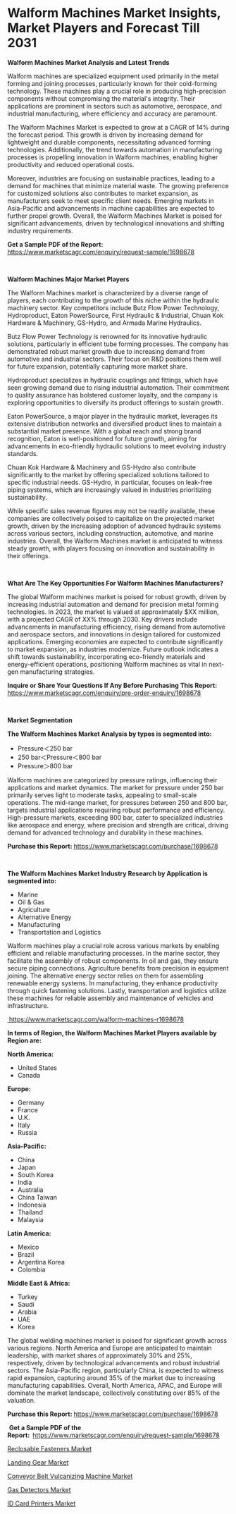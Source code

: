 <p><h1>Walform Machines Market Insights, Market Players and Forecast Till 2031</h1></p><p><strong>Walform Machines Market Analysis and Latest Trends</strong></p>
<p><p>Walform machines are specialized equipment used primarily in the metal forming and joining processes, particularly known for their cold-forming technology. These machines play a crucial role in producing high-precision components without compromising the material's integrity. Their applications are prominent in sectors such as automotive, aerospace, and industrial manufacturing, where efficiency and accuracy are paramount.</p><p>The Walform Machines Market is expected to grow at a CAGR of 14% during the forecast period. This growth is driven by increasing demand for lightweight and durable components, necessitating advanced forming technologies. Additionally, the trend towards automation in manufacturing processes is propelling innovation in Walform machines, enabling higher productivity and reduced operational costs. </p><p>Moreover, industries are focusing on sustainable practices, leading to a demand for machines that minimize material waste. The growing preference for customized solutions also contributes to market expansion, as manufacturers seek to meet specific client needs. Emerging markets in Asia-Pacific and advancements in machine capabilities are expected to further propel growth. Overall, the Walform Machines Market is poised for significant advancements, driven by technological innovations and shifting industry requirements.</p></p>
<p><strong>Get a Sample PDF of the Report:&nbsp;</strong> <a href="https://www.marketscagr.com/enquiry/request-sample/1698678?utm_campaign=1556&utm_medium=2&utm_source=Github&utm_content=ia&utm_term=20102024&utm_id=walform-machines">https://www.marketscagr.com/enquiry/request-sample/1698678</a></p>
<p>&nbsp;</p>
<p><strong>Walform Machines Major Market Players</strong></p>
<p><p>The Walform Machines market is characterized by a diverse range of players, each contributing to the growth of this niche within the hydraulic machinery sector. Key competitors include Butz Flow Power Technology, Hydroproduct, Eaton PowerSource, First Hydraulic & Industrial, Chuan Kok Hardware & Machinery, GS-Hydro, and Armada Marine Hydraulics.</p><p>Butz Flow Power Technology is renowned for its innovative hydraulic solutions, particularly in efficient tube forming processes. The company has demonstrated robust market growth due to increasing demand from automotive and industrial sectors. Their focus on R&D positions them well for future expansion, potentially capturing more market share.</p><p>Hydroproduct specializes in hydraulic couplings and fittings, which have seen growing demand due to rising industrial automation. Their commitment to quality assurance has bolstered customer loyalty, and the company is exploring opportunities to diversify its product offerings to sustain growth.</p><p>Eaton PowerSource, a major player in the hydraulic market, leverages its extensive distribution networks and diversified product lines to maintain a substantial market presence. With a global reach and strong brand recognition, Eaton is well-positioned for future growth, aiming for advancements in eco-friendly hydraulic solutions to meet evolving industry standards.</p><p>Chuan Kok Hardware & Machinery and GS-Hydro also contribute significantly to the market by offering specialized solutions tailored to specific industrial needs. GS-Hydro, in particular, focuses on leak-free piping systems, which are increasingly valued in industries prioritizing sustainability.</p><p>While specific sales revenue figures may not be readily available, these companies are collectively poised to capitalize on the projected market growth, driven by the increasing adoption of advanced hydraulic systems across various sectors, including construction, automotive, and marine industries. Overall, the Walform Machines market is anticipated to witness steady growth, with players focusing on innovation and sustainability in their offerings.</p></p>
<p>&nbsp;</p>
<p><strong>What Are The Key Opportunities For Walform Machines Manufacturers?</strong></p>
<p><p>The global Walform machines market is poised for robust growth, driven by increasing industrial automation and demand for precision metal forming technologies. In 2023, the market is valued at approximately $XX million, with a projected CAGR of XX% through 2030. Key drivers include advancements in manufacturing efficiency, rising demand from automotive and aerospace sectors, and innovations in design tailored for customized applications. Emerging economies are expected to contribute significantly to market expansion, as industries modernize. Future outlook indicates a shift towards sustainability, incorporating eco-friendly materials and energy-efficient operations, positioning Walform machines as vital in next-gen manufacturing strategies.</p></p>
<p><strong>Inquire or Share Your Questions If Any Before Purchasing This Report:</strong> <a href="https://www.marketscagr.com/enquiry/pre-order-enquiry/1698678?utm_campaign=1556&utm_medium=2&utm_source=Github&utm_content=ia&utm_term=20102024&utm_id=walform-machines">https://www.marketscagr.com/enquiry/pre-order-enquiry/1698678</a></p>
<p>&nbsp;</p>
<p><strong>Market Segmentation</strong></p>
<p><strong>The Walform Machines Market Analysis by types is segmented into:</strong></p>
<p><ul><li>Pressure＜250 bar</li><li>250 bar＜Pressure＜800 bar</li><li>Pressure＞800 bar</li></ul></p>
<p><p>Walform machines are categorized by pressure ratings, influencing their applications and market dynamics. The market for pressure under 250 bar primarily serves light to moderate tasks, appealing to small-scale operations. The mid-range market, for pressures between 250 and 800 bar, targets industrial applications requiring robust performance and efficiency. High-pressure markets, exceeding 800 bar, cater to specialized industries like aerospace and energy, where precision and strength are critical, driving demand for advanced technology and durability in these machines.</p></p>
<p><strong>Purchase this Report:&nbsp;</strong><a href="https://www.marketscagr.com/purchase/1698678?utm_campaign=1556&utm_medium=2&utm_source=Github&utm_content=ia&utm_term=20102024&utm_id=walform-machines">https://www.marketscagr.com/purchase/1698678</a></p>
<p>&nbsp;</p>
<p><strong>The Walform Machines Market Industry Research by Application is segmented into:</strong></p>
<p><ul><li>Marine</li><li>Oil & Gas</li><li>Agriculture</li><li>Alternative Energy</li><li>Manufacturing</li><li>Transportation and Logistics</li></ul></p>
<p><p>Walform machines play a crucial role across various markets by enabling efficient and reliable manufacturing processes. In the marine sector, they facilitate the assembly of robust components. In oil and gas, they ensure secure piping connections. Agriculture benefits from precision in equipment joining. The alternative energy sector relies on them for assembling renewable energy systems. In manufacturing, they enhance productivity through quick fastening solutions. Lastly, transportation and logistics utilize these machines for reliable assembly and maintenance of vehicles and infrastructure.</p></p>
<p><a href="https://www.marketscagr.com/walform-machines-r1698678?utm_campaign=1556&utm_medium=2&utm_source=Github&utm_content=ia&utm_term=20102024&utm_id=walform-machines">&nbsp;https://www.marketscagr.com/walform-machines-r1698678</a></p>
<p><strong>In terms of Region, the Walform Machines Market Players available by Region are:</strong></p>
<p>
    <p> <strong> North America: </strong>
        <ul>
            <li>United States</li>
            <li>Canada</li>
        </ul>
        </p> 
    <p> <strong> Europe: </strong>
        <ul>
            <li>Germany</li>
            <li>France</li>
            <li>U.K.</li>
            <li>Italy</li>
            <li>Russia</li>
        </ul>
        </p> 
    <p> <strong> Asia-Pacific: </strong>
        <ul>
            <li>China</li>
            <li>Japan</li>
            <li>South Korea</li>
            <li>India</li>
            <li>Australia</li>
            <li>China Taiwan</li>
            <li>Indonesia</li>
            <li>Thailand</li>
            <li>Malaysia</li>
        </ul>
        </p> 
    <p> <strong> Latin America: </strong>
        <ul>
            <li>Mexico</li>
            <li>Brazil</li>
            <li>Argentina Korea</li>
            <li>Colombia</li>
        </ul>
        </p> 
    <p> <strong> Middle East & Africa: </strong>
        <ul>
            <li>Turkey</li>
            <li>Saudi</li>
            <li>Arabia</li>
            <li>UAE</li>
            <li>Korea</li>
        </ul>
    </p>
    </p>
<p><p>The global welding machines market is poised for significant growth across various regions. North America and Europe are anticipated to maintain leadership, with market shares of approximately 30% and 25%, respectively, driven by technological advancements and robust industrial sectors. The Asia-Pacific region, particularly China, is expected to witness rapid expansion, capturing around 35% of the market due to increasing manufacturing capabilities. Overall, North America, APAC, and Europe will dominate the market landscape, collectively constituting over 85% of the valuation.</p></p>
<p><strong>Purchase this Report: </strong><a href="https://www.marketscagr.com/purchase/1698678?utm_campaign=1556&utm_medium=2&utm_source=Github&utm_content=ia&utm_term=20102024&utm_id=walform-machines">https://www.marketscagr.com/purchase/1698678</a></p>
<p>&nbsp;<strong>Get a Sample PDF of the Report:&nbsp;&nbsp;</strong><a href="https://www.marketscagr.com/enquiry/request-sample/1698678?utm_campaign=1556&utm_medium=2&utm_source=Github&utm_content=ia&utm_term=20102024&utm_id=walform-machines">https://www.marketscagr.com/enquiry/request-sample/1698678</a></p>
<p><strong></strong></p>
<p><p><a href="https://www.linkedin.com/pulse/reclosable-fasteners-market-evolution-regional-adaptations-innovation-jnq7f?utm_campaign=1556&utm_medium=2&utm_source=Github&utm_content=ia&utm_term=20102024&utm_id=walform-machines">Reclosable Fasteners Market</a></p><p><a href="https://www.linkedin.com/pulse/surfing-landing-gear-wave-riding-market-currents-2031-brainorm-o1xcf?utm_campaign=1556&utm_medium=2&utm_source=Github&utm_content=ia&utm_term=20102024&utm_id=walform-machines">Landing Gear Market</a></p><p><a href="https://issuu.com/reportprime-2/docs/conveyor-belt-vulcanizing-machine-m_07c95237e54d61?utm_campaign=1556&utm_medium=2&utm_source=Github&utm_content=ia&utm_term=20102024&utm_id=walform-machines">Conveyor Belt Vulcanizing Machine Market</a></p><p><a href="https://www.linkedin.com/pulse/deep-dive-gas-detectors-market-itstrends-segmentation-competitive-qm1yf?utm_campaign=1556&utm_medium=2&utm_source=Github&utm_content=ia&utm_term=20102024&utm_id=walform-machines">Gas Detectors Market</a></p><p><a href="https://www.linkedin.com/pulse/id-card-printers-industry-analysis-report-market-size-share-competitive-kaj7f?utm_campaign=1556&utm_medium=2&utm_source=Github&utm_content=ia&utm_term=20102024&utm_id=walform-machines">ID Card Printers Market</a></p></p>